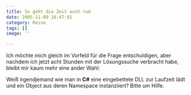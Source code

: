 ```yaml
---
title: So geht die Zeit auch rum
date: 2005-11-09 16:47:01
category: Reise
tags: []
image: ''

---
```


Ich möchte mich gleich im Vorfeld für die Frage entschuldigen, aber nachdem ich jetzt acht Stunden mit der Lösungssuche verbracht habe, bleibt mir kaum mehr eine ander Wahl:  

  

Weiß irgendjemand wie man in **C#** eine eingebettete DLL zur Laufzeit lädt und ein Object aus deren Namespace instanziiert? Bitte um Hilfe.
